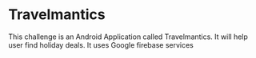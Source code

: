 # Travelmantics
This challenge is an Android Application called Travelmantics. It will help user find holiday deals.
It uses Google firebase services
